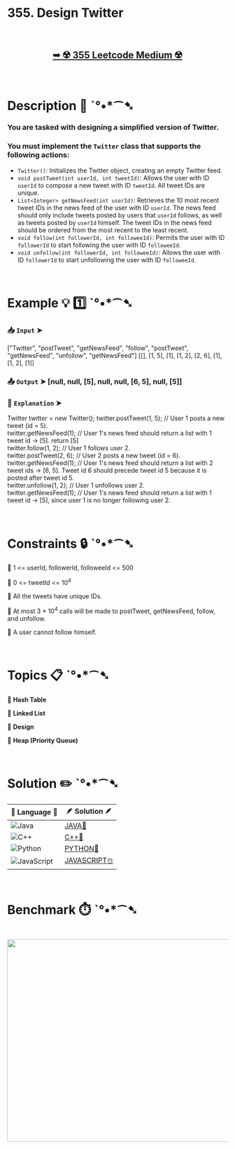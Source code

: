 # 355. Design Twitter

</br>

<h2 align="center"> 

<a href="https://leetcode.com/problems/design-twitter/description/"><strong>➥ ☢️ 355 Leetcode Medium ☢️ </strong></a>
</h2>

</br>

# Description 📜 ˋ°•*⁀➷

### You are tasked with designing a simplified version of Twitter.

### You must implement the `Twitter` class that supports the following actions:

- `Twitter()`: Initializes the Twitter object, creating an empty Twitter feed.
- `void postTweet(int userId, int tweetId)`: Allows the user with ID `userId` to compose a new tweet with ID `tweetId`. All tweet IDs are unique.
- `List<Integer> getNewsFeed(int userId)`: Retrieves the 10 most recent tweet IDs in the news feed of the user with ID `userId`. The news feed should only include tweets posted by users that `userId` follows, as well as tweets posted by `userId` himself. The tweet IDs in the news feed should be ordered from the most recent to the least recent.
- `void follow(int followerId, int followeeId)`: Permits the user with ID `followerId` to start following the user with ID `followeeId`.
- `void unfollow(int followerId, int followeeId)`: Allows the user with ID `followerId` to start unfollowing the user with ID `followeeId`.

</br>

# Example 💡 1️⃣ ˋ°•*⁀➷

  ### 📥 `Input`  ➤ 

["Twitter", "postTweet", "getNewsFeed", "follow", "postTweet", "getNewsFeed", "unfollow", "getNewsFeed"]
[[], [1, 5], [1], [1, 2], [2, 6], [1], [1, 2], [1]]

  ### 📤 `Output`  ➤ [null, null, [5], null, null, [6, 5], null, [5]]

  ### 🔦 `Explanation`  ➤ 

Twitter twitter = new Twitter();
twitter.postTweet(1, 5); // User 1 posts a new tweet (id = 5).</br>
twitter.getNewsFeed(1);  // User 1's news feed should return a list with 1 tweet id -> [5]. return [5]</br>
twitter.follow(1, 2);    // User 1 follows user 2.</br>
twitter.postTweet(2, 6); // User 2 posts a new tweet (id = 6).</br>
twitter.getNewsFeed(1);  // User 1's news feed should return a list with 2 tweet ids -> [6, 5]. Tweet id 6 should precede tweet id 5 because it is posted after tweet id 5.</br>
twitter.unfollow(1, 2);  // User 1 unfollows user 2.</br>
twitter.getNewsFeed(1);  // User 1's news feed should return a list with 1 tweet id -> [5], since user 1 is no longer following user 2.

</br>

# Constraints 🔒 ˋ°•*⁀➷

🔹 1 <= userId, followerId, followeeId <= 500 </br>

🔹 0 <= tweetId <= 10<sup>4</sup> </br>

🔹 All the tweets have unique IDs. </br>

🔹 At most 3 * 10<sup>4</sup> calls will be made to postTweet, getNewsFeed, follow, and unfollow. </br>

🔹 A user cannot follow himself. </br>

</br>

# Topics 📋 ˋ°•*⁀➷

🔸 **Hash Table**  </br>

🔸 **Linked List**  </br>

🔸 **Design**  </br>

🔸 **Heap (Priority Queue)** 

</br>

# Solution ✏️ ˋ°•*⁀➷

| 📒 Language 📒  | 🪶 Solution 🪶 |
| ------------- | ------------- |
|  ![Java](https://img.shields.io/badge/java-%23ED8B00.svg?style=for-the-badge&logo=openjdk&logoColor=white)  | [JAVA🍁](https://github.com/Prakhar-002/LEETCODE/blob/main/%F0%9F%93%9A%20Study%20%F0%9F%8E%A7%20Plan%20%F0%9F%91%A8%F0%9F%8F%BB%E2%80%8D%F0%9F%92%BB/%F0%9F%A9%B5%20NeetCode%20150%20-%20%F0%9F%8D%87%20Blind%2075%20%2B%2075%20problems/%F0%9F%94%AC%20Examine%20Thoroughly%20%F0%9F%A7%AC/08%20Heap/Day%20%E2%9E%BA%2067%20%F0%9F%A5%A1%20355.%20Design%20Twitter%20%E2%98%83%EF%B8%8F%20%F0%9F%8D%81%20%F0%9F%8D%B0%20%F0%9F%8E%B2/%F0%9F%8D%81JAVA%20-%20355.%20Design%20Twitter.java) |
|  ![C++](https://img.shields.io/badge/c++-%2300599C.svg?style=for-the-badge&logo=c%2B%2B&logoColor=white)  | [C++🎲](https://github.com/Prakhar-002/LEETCODE/blob/main/%F0%9F%93%9A%20Study%20%F0%9F%8E%A7%20Plan%20%F0%9F%91%A8%F0%9F%8F%BB%E2%80%8D%F0%9F%92%BB/%F0%9F%A9%B5%20NeetCode%20150%20-%20%F0%9F%8D%87%20Blind%2075%20%2B%2075%20problems/%F0%9F%94%AC%20Examine%20Thoroughly%20%F0%9F%A7%AC/08%20Heap/Day%20%E2%9E%BA%2067%20%F0%9F%A5%A1%20355.%20Design%20Twitter%20%E2%98%83%EF%B8%8F%20%F0%9F%8D%81%20%F0%9F%8D%B0%20%F0%9F%8E%B2/%F0%9F%8E%B2CPP%20-%20355.%20Design%20Twitter.cpp)  |
|  ![Python](https://img.shields.io/badge/python-3670A0?style=for-the-badge&logo=python&logoColor=ffdd54)    | [PYTHON🍰](https://github.com/Prakhar-002/LEETCODE/blob/main/%F0%9F%93%9A%20Study%20%F0%9F%8E%A7%20Plan%20%F0%9F%91%A8%F0%9F%8F%BB%E2%80%8D%F0%9F%92%BB/%F0%9F%A9%B5%20NeetCode%20150%20-%20%F0%9F%8D%87%20Blind%2075%20%2B%2075%20problems/%F0%9F%94%AC%20Examine%20Thoroughly%20%F0%9F%A7%AC/08%20Heap/Day%20%E2%9E%BA%2067%20%F0%9F%A5%A1%20355.%20Design%20Twitter%20%E2%98%83%EF%B8%8F%20%F0%9F%8D%81%20%F0%9F%8D%B0%20%F0%9F%8E%B2/%F0%9F%8D%B0PYTHON%20-%20355.%20Design%20Twitter.py) |
| ![JavaScript](https://img.shields.io/badge/javascript-%23323330.svg?style=for-the-badge&logo=javascript&logoColor=%23F7DF1E)   | [JAVASCRIPT☃️](https://github.com/Prakhar-002/LEETCODE/blob/main/%F0%9F%93%9A%20Study%20%F0%9F%8E%A7%20Plan%20%F0%9F%91%A8%F0%9F%8F%BB%E2%80%8D%F0%9F%92%BB/%F0%9F%A9%B5%20NeetCode%20150%20-%20%F0%9F%8D%87%20Blind%2075%20%2B%2075%20problems/%F0%9F%94%AC%20Examine%20Thoroughly%20%F0%9F%A7%AC/08%20Heap/Day%20%E2%9E%BA%2067%20%F0%9F%A5%A1%20355.%20Design%20Twitter%20%E2%98%83%EF%B8%8F%20%F0%9F%8D%81%20%F0%9F%8D%B0%20%F0%9F%8E%B2/%E2%98%83%EF%B8%8FJAVASCRIPT%20-%20355.%20Design%20Twitter.js) |

</br>

# Benchmark ⏱️ ˋ°•*⁀➷

<h1  align="center" >

<img src ="https://github.com/user-attachments/assets/7ce1f285-e84f-49c3-bbb2-e932164d0101" width = "700px" height="462px" />

</h1>
